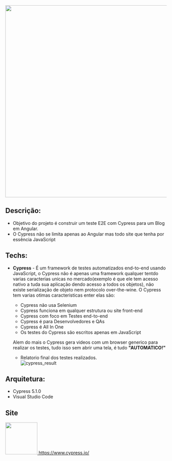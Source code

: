 <img src="https://user-images.githubusercontent.com/6175226/99837329-2eee3400-2b46-11eb-8c11-3cbfd1f8ffab.gif" width="600">

## Descrição:

- Objetivo do projeto é construir um teste E2E com Cypress para um Blog em Angular.
- O Cypress não se limita apenas ao Angular mas todo site que tenha por essência JavaScript

## Techs:

- **Cypress** - É um framework de testes automatizados end-to-end usando JavaScript, o Cypress não é apenas uma framework qualquer tentdo varias caracterias unicas no mercado(exemplo é que ele tem acesso nativo a tuda sua aplicação dendo acesso a todos os objetos), não existe serialização de objeto nem protocolo over-the-wine.
  O Cypress tem varias otimas caracteristicas enter elas são:
    - Cypress não usa Selenium
    - Cypress funciona em qualquer estrutura ou site front-end
    - Cypress com foco em Testes end-to-end
    - Cypress é para Desenvolvedores e QAs
    - Cypress é All In One
    - Os testes do Cypress são escritos apenas em JavaScript
    
  Alem do mais o Cypress gera videos com um browser generico para realizar os testes, tudo isso sem abrir uma tela, é tudo **"AUTOMATICO!"**
  
  - Relatorio final dos testes realizados.  
  ![cypress_result](https://user-images.githubusercontent.com/6175226/99863405-b9518a80-2b7c-11eb-932c-745429d3e010.jpg)
  

## Arquitetura:

- Cypress 5.1.0
- Visual Studio Code

## Site 

<a href="https://www.cypress.io/"><img src="https://user-images.githubusercontent.com/6175226/99863486-29601080-2b7d-11eb-8c14-a5de28c7746d.png" width="100"> </a>
https://www.cypress.io/
